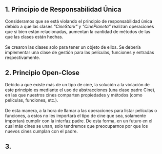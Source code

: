 ## 1. Principio de Responsabilidad Única
 Consideramos que se está violando el principio de responsabilidad única
 debido a que las clases _"CineStark"_ y _"CinePlaneta"_
 realizan operaciones que si bien están relacionadas,
 aumentan la cantidad de métodos de las que las clases
 están hechas. <br/><br/>
 Se crearon las clases solo para tener
 un objeto de ellos. Se debería implementar una clase
 de gestión para las películas, funciones y entradas respectivamente.
## 2. Principio Open-Close
 Debido a que existe más de un tipo de cine, la solución a la violación de este principio
 es mediante el uso de abstracciones (una clase padre Cine), en las que nuestros cines comparten propiedades y métodos
 (como películas, funciones, etc.).<br/><br/>
 De esta manera, a la hora de llamar a las operaciones para listar películas o funciones,
 a estos no les importará el tipo de cine que sea, solamente importará cumplir con la interfaz padre. De esta forma,
 en un futuro en el cual más cines se unan, solo tendremos que preocuparnos por que los nuevos cines cumplan con el padre.
## 3.